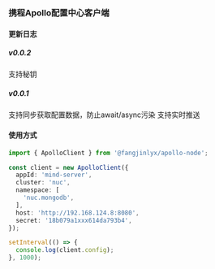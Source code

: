 ### 携程Apollo配置中心客户端

#### 更新日志

##### v0.0.2
支持秘钥

##### v0.0.1
支持同步获取配置数据，防止await/async污染
支持实时推送

#### 使用方式
```typescript
import { ApolloClient } from '@fangjinlyx/apollo-node';

const client = new ApolloClient({
  appId: 'mind-server',
  cluster: 'nuc',
  namespace: [
    'nuc.mongodb',
  ],
  host: 'http://192.168.124.8:8080',
  secret: '18b079a1xxx614da793b4',
});

setInterval(() => {
  console.log(client.config);
}, 1000);
```